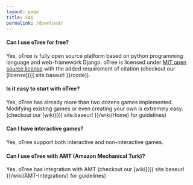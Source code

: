 ```yaml
---
layout: page
title: FAQ
permalink: /download/
---
```


#### Can I use oTree for free?

Yes, oTree is fully open source platform based on python programming language and web-framework Django.
oTree is licensed under
 <a href="http://opensource.org/licenses/MIT" target="_blank">MIT open source license</a> with the added requirement of citation (checkout our [license]({{ site.baseurl }}/code)).

#### Is it easy to start with oTree?

Yes, oTree has already more than two dozens games implemented.
Modifying existing games or even creating your own is extremely easy.
(checkout our [wiki]({{ site.baseurl }}/wiki/Home) for guidelines)

#### Can I have interactive games?

Yes, oTree support both interactive and non-interactive games.

#### Can I use oTree with AMT (Amazon Mechanical Turk)?

Yes, oTree has integration with AMT
(checkout our [wiki]({{ site.baseurl }}/wiki/AMT-Integration/) for guidelines)
